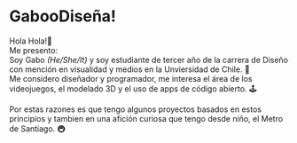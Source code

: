 # GabooDiseña!
Hola Hola!👋  
Me presento:  
Soy Gabo _(He/She/It)_ y soy estudiante de tercer año de la carrera de Diseño con mención en visualidad y medios en la Unviersidad de Chile. 📖  
Me considero diseñador y programador, me interesa el área de los videojuegos, el modelado 3D y el uso de apps de código abierto. 🕹️  

Por estas razones es que tengo algunos proyectos basados en estos principios y tambien en una afición curiosa que tengo desde niño, el Metro de Santiago. 🚇
